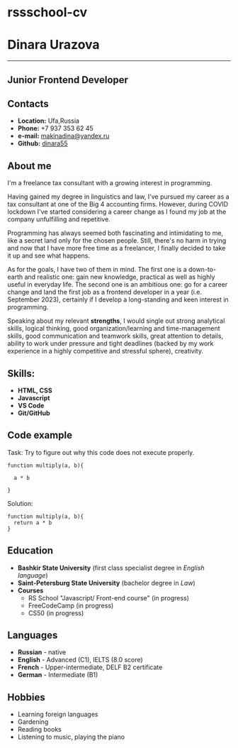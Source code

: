 # rssschool-cv

# Dinara Urazova

***
## Junior Frontend Developer

## Contacts
* __Location:__ Ufa,Russia
* __Phone:__ +7 937 353 62 45
* __e-mail:__ makinadina@yandex.ru
* **Github:** [dinara55](https://github.com/dinara55)


## About me

I'm a freelance tax consultant with a growing interest in programming.

Having gained my degree in linguistics and law, I've pursued my career as a tax consultant at one of the Big 4 accounting firms. However, during COVID lockdown I've started considering a career change as I found my job at the company unfulfilling and repetitive.

Programming has always seemed both fascinating and intimidating to me, like a secret land only for the chosen people. Still, there's no harm in trying and now that I have more free time as a freelancer, I finally decided to take it up and see what happens. 

As for the goals, I have two of them in mind. 
The first one is a down-to-earth and realistic one: gain new knowledge, practical as well as highly useful in everyday life. 
The second one is an ambitious one: go for a career change and land the first job as a frontend developer in a year (i.e. September 2023), certainly if I develop a long-standing and keen interest in programming.

Speaking about my relevant **strengths**, I would single out strong analytical skills, logical thinking, good organization/learning and time-management skills, good communication and teamwork skills, great attention to details, ability to work under pressure and tight deadlines (backed by my work experience in a highly competitive and stressful sphere), creativity.
## Skills:
* __HTML, CSS__
* __Javascript__
* __VS Code__
* __Git/GitHub__


## Code example

Task: Try to figure out why this code does not execute properly. 

```
function multiply(a, b){

  a * b

}
```

Solution:

```
function multiply(a, b){
  return a * b
}

```
## Education
* __Bashkir State University__ (first class specialist degree in *English language*)
* __Saint-Petersburg State University__ (bachelor degree in *Law*)
* __Courses__
    * RS School "Javascript/ Front-end course" (in progress) 
    * FreeCodeCamp (in progress)
    * CS50 (in progress)


## Languages
* __Russian__ - native
* __English__ - Advanced (C1), IELTS (8.0 score)
* __French__ - Upper-intermediate, DELF B2 certificate
* __German__ - Intermediate (B1)

## Hobbies
* Learning foreign languages
* Gardening
* Reading books
* Listening to music, playing the piano